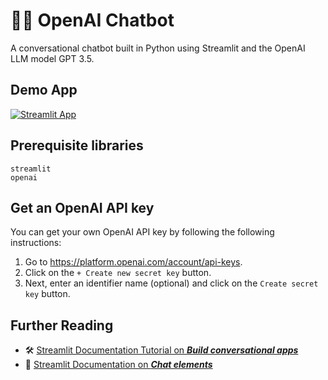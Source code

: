 # 🤖💬 OpenAI Chatbot

A conversational chatbot built in Python using Streamlit and the OpenAI LLM model GPT 3.5.

## Demo App

[![Streamlit App](https://static.streamlit.io/badges/streamlit_badge_black_white.svg)](https://openai-chatbot.streamlit.app/)

## Prerequisite libraries

```
streamlit
openai
```

## Get an OpenAI API key

You can get your own OpenAI API key by following the following instructions:
1. Go to https://platform.openai.com/account/api-keys.
2. Click on the `+ Create new secret key` button.
3. Next, enter an identifier name (optional) and click on the `Create secret key` button.

## Further Reading

- 🛠️ [Streamlit Documentation Tutorial on _**Build conversational apps**_](https://docs.streamlit.io/knowledge-base/tutorials/build-conversational-apps)
- 📖 [Streamlit Documentation on _**Chat elements**_](https://docs.streamlit.io/library/api-reference/chat)
